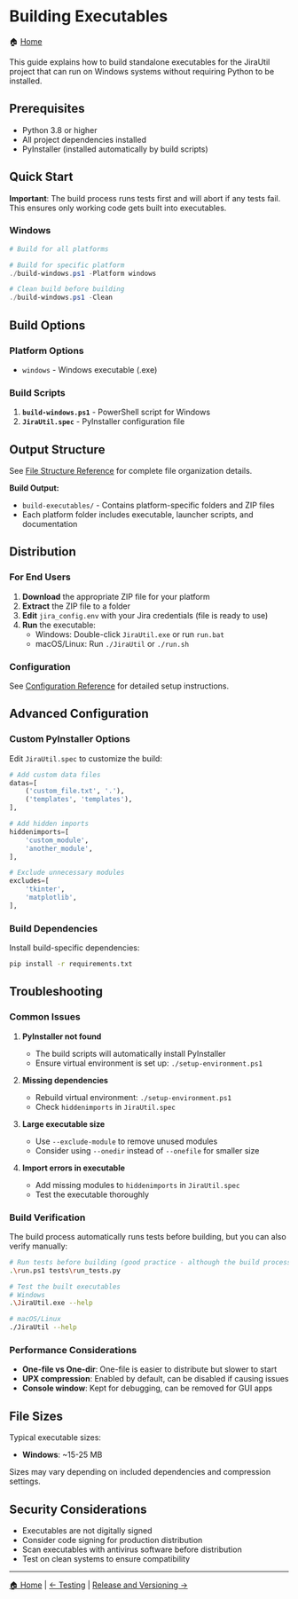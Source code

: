 # Building Executables

🏠 [Home](../README.md)

This guide explains how to build standalone executables for the JiraUtil project that can run on Windows systems without requiring Python to be installed.

## Prerequisites

- Python 3.8 or higher
- All project dependencies installed
- PyInstaller (installed automatically by build scripts)

## Quick Start

**Important**: The build process runs tests first and will abort if any tests fail. This ensures only working code gets built into executables.

### Windows

```powershell
# Build for all platforms

# Build for specific platform
./build-windows.ps1 -Platform windows

# Clean build before building
./build-windows.ps1 -Clean
```

## Build Options

### Platform Options

- `windows` - Windows executable (.exe)

### Build Scripts

1. **`build-windows.ps1`** - PowerShell script for Windows
2. **`JiraUtil.spec`** - PyInstaller configuration file

## Output Structure

See [File Structure Reference](shared/file-structure.md) for complete file organization details.

**Build Output:**

- `build-executables/` - Contains platform-specific folders and ZIP files
- Each platform folder includes executable, launcher scripts, and documentation

## Distribution

### For End Users

1. **Download** the appropriate ZIP file for your platform
2. **Extract** the ZIP file to a folder
3. **Edit** `jira_config.env` with your Jira credentials (file is ready to use)
4. **Run** the executable:
   - Windows: Double-click `JiraUtil.exe` or run `run.bat`
   - macOS/Linux: Run `./JiraUtil` or `./run.sh`

### Configuration

See [Configuration Reference](shared/configuration.md) for detailed setup instructions.

## Advanced Configuration

### Custom PyInstaller Options

Edit `JiraUtil.spec` to customize the build:

```python
# Add custom data files
datas=[
    ('custom_file.txt', '.'),
    ('templates', 'templates'),
],

# Add hidden imports
hiddenimports=[
    'custom_module',
    'another_module',
],

# Exclude unnecessary modules
excludes=[
    'tkinter',
    'matplotlib',
],
```

### Build Dependencies

Install build-specific dependencies:

```bash
pip install -r requirements.txt
```

## Troubleshooting

### Common Issues

1. **PyInstaller not found**
   - The build scripts will automatically install PyInstaller
   - Ensure virtual environment is set up: `./setup-environment.ps1`

2. **Missing dependencies**
   - Rebuild virtual environment: `./setup-environment.ps1`
   - Check `hiddenimports` in `JiraUtil.spec`

3. **Large executable size**
   - Use `--exclude-module` to remove unused modules
   - Consider using `--onedir` instead of `--onefile` for smaller size

4. **Import errors in executable**
   - Add missing modules to `hiddenimports` in `JiraUtil.spec`
   - Test the executable thoroughly

### Build Verification

The build process automatically runs tests before building, but you can also verify manually:

```bash
# Run tests before building (good practice - although the build process runs the tests as well )
.\run.ps1 tests\run_tests.py

# Test the built executables
# Windows
.\JiraUtil.exe --help

# macOS/Linux
./JiraUtil --help
```

### Performance Considerations

- **One-file vs One-dir**: One-file is easier to distribute but slower to start
- **UPX compression**: Enabled by default, can be disabled if causing issues
- **Console window**: Kept for debugging, can be removed for GUI apps

## File Sizes

Typical executable sizes:

- **Windows**: ~15-25 MB

Sizes may vary depending on included dependencies and compression settings.

## Security Considerations

- Executables are not digitally signed
- Consider code signing for production distribution
- Scan executables with antivirus software before distribution
- Test on clean systems to ensure compatibility

---

[🏠 Home](../README.md) | [← Testing](testing.md) | [Release and Versioning →](release-and-versioning.md)
